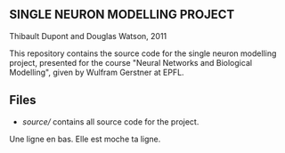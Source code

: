 SINGLE NEURON MODELLING PROJECT
-------------------------------

Thibault Dupont and Douglas Watson, 2011

This repository contains the source code for the single neuron modelling project, presented for the course "Neural Networks and Biological Modelling", given by Wulfram Gerstner at EPFL.

## Files

- *source/* contains all source code for the project.


Une ligne en bas. Elle est moche ta ligne.
